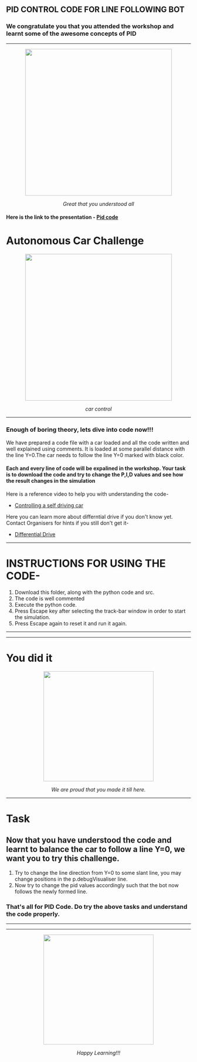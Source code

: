 ## PID CONTROL CODE FOR LINE FOLLOWING BOT

### We congratulate you that you attended the workshop and learnt some of the awesome concepts of PID
***
<p align="center">
 <img  width="400" height="400" src="https://sayingimages.com/wp-content/uploads/expert-level-good-job-meme.jpg">
 <p align="center">
 <i>Great that you understood all</i><br> 
</p>

#### Here is the link to the presentation - [Pid code](https://docs.google.com/presentation/d/17YfKPhv_uMvD9R8D_MHTj4MmfPZunx2cIbABcZJz-Fs/edit?usp=sharing)

# Autonomous Car Challenge

<p align="center">
 <img  width="400" height="400" src="https://cloudblogs.microsoft.com/industry-blog/wp-content/uploads/industry/2019/06/Automotive-image_Blog_R2-a1.png">
 <p align="center">
 <i>car control</i><br> 
</p>

***

### Enough of boring theory, lets dive into code now!!!
We have prepared a code file with a car loaded and all the code written and well explained using comments. It is loaded at some parallel distance with the line Y=0.The car needs to follow the line Y=0 marked with black color. 


#### Each and every line of code will be expalined in the workshop. Your task is to download the code and try to change the P,I,D values and see how the result changes in the simulation

Here is a reference video to help you with understanding the code-
* [Controlling a self driving car](https://www.youtube.com/watch?v=4Y7zG48uHRo)

Here you can learn more about differntial drive if you don't know yet. Contact Organisers for hints if you still don't get it-
* [Differential Drive](https://www.societyofrobots.com/programming_differentialdrive.shtml)

***

# INSTRUCTIONS FOR USING THE CODE-

1. Download this folder, along with the python code and src.
2. The code is well commented 
3. Execute the python code.
4. Press Escape key after selecting the track-bar window in order to start the simulation.
5. Press Escape again to reset it and run it again.

***
***

# You did it

<p align="center">
 <img  width="300" height="300" src="https://sayingimages.com/wp-content/uploads/you-did-it-proud-of-you-meme.jpg">
 <p align="center">
 <i>We are proud that you made it till here.</i><br> 
</p>

***

 # Task
 
 ## Now that you have understood the code and learnt to balance the car to follow a line Y=0, we want you to try this challenge.
 
1. Try to change the line direction from Y=0 to some slant line, you may change positions in the p.debugVisualiser line.
2. Now try to change the pid values accordingly such that the bot now follows the newly formed line.
 
### That's all for PID Code. Do try the above tasks and understand the code properly.

***
***

<p align="center">
 <img  width="300" height="300" src="https://www.memecreator.org/static/images/memes/4782671.jpg">
  <p align="center">
 <i>Happy Learning!!!</i><br> 
</p> 


